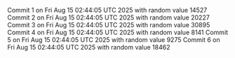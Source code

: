Commit 1 on Fri Aug 15 02:44:05 UTC 2025 with random value 14527
Commit 2 on Fri Aug 15 02:44:05 UTC 2025 with random value 20227
Commit 3 on Fri Aug 15 02:44:05 UTC 2025 with random value 30895
Commit 4 on Fri Aug 15 02:44:05 UTC 2025 with random value 8141
Commit 5 on Fri Aug 15 02:44:05 UTC 2025 with random value 9275
Commit 6 on Fri Aug 15 02:44:05 UTC 2025 with random value 18462
